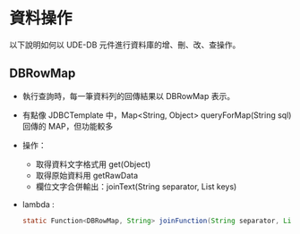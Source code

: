 # 資料操作

以下說明如何以 UDE-DB 元件進行資料庫的增、刪、改、查操作。

##  DBRowMap 

* 執行查詢時，每一筆資料列的回傳結果以 DBRowMap 表示。
* 有點像 JDBCTemplate 中，Map<String, Object> queryForMap(String sql) 回傳的 MAP，但功能較多

* 操作：
  * 取得資料文字格式用 get(Object)
  * 取得原始資料用 getRawData
  * 欄位文字合併輸出：joinText(String separator, List<String> keys)
  
  
* lambda :

  ``` java
  static Function<DBRowMap, String> joinFunction(String separator, List<String> keys)
  ```